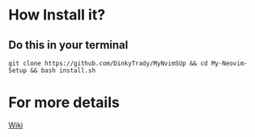 # How Install it?
## Do this in your terminal 
```git 
git clone https://github.com/DinkyTrady/MyNvimSUp && cd My-Neovim-Setup && bash install.sh
```
# For more details
[Wiki](https://github.com/DinkyTrady/MyNvimSUp/wiki)
